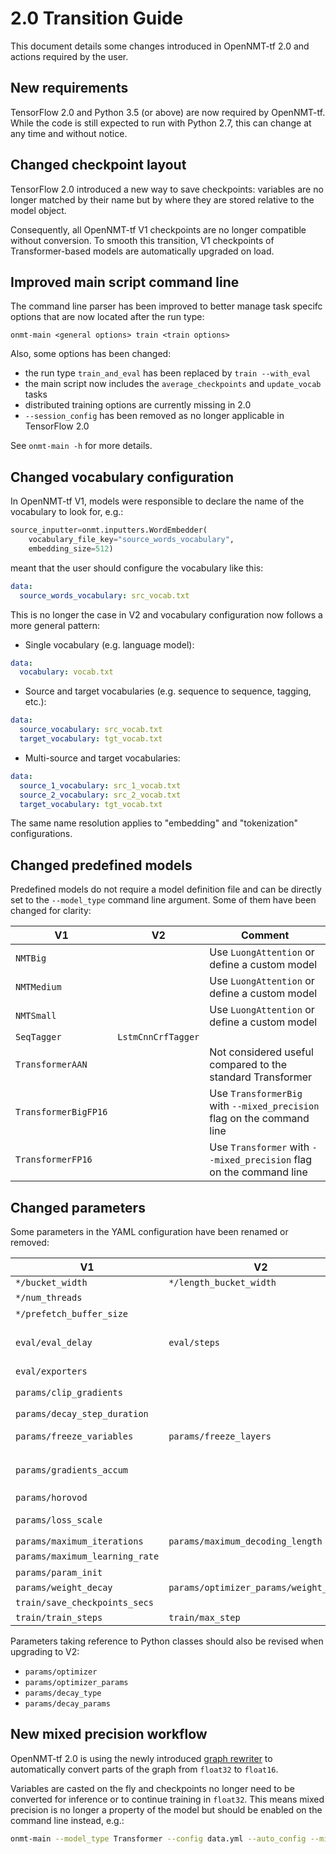# 2.0 Transition Guide

This document details some changes introduced in OpenNMT-tf 2.0 and actions required by the user.

## New requirements

TensorFlow 2.0 and Python 3.5 (or above) are now required by OpenNMT-tf. While the code is still expected to run with Python 2.7, this can change at any time and without notice.

## Changed checkpoint layout

TensorFlow 2.0 introduced a new way to save checkpoints: variables are no longer matched by their name but by where they are stored relative to the model object.

Consequently, all OpenNMT-tf V1 checkpoints are no longer compatible without conversion. To smooth this transition, V1 checkpoints of Transformer-based models are automatically upgraded on load.

## Improved main script command line

The command line parser has been improved to better manage task specifc options that are now located after the run type:

```text
onmt-main <general options> train <train options>
```

Also, some options has been changed:

* the run type `train_and_eval` has been replaced by `train --with_eval`
* the main script now includes the `average_checkpoints` and `update_vocab` tasks
* distributed training options are currently missing in 2.0
* `--session_config` has been removed as no longer applicable in TensorFlow 2.0

See `onmt-main -h` for more details.

## Changed vocabulary configuration

In OpenNMT-tf V1, models were responsible to declare the name of the vocabulary to look for, e.g.:

```python
source_inputter=onmt.inputters.WordEmbedder(
    vocabulary_file_key="source_words_vocabulary",
    embedding_size=512)
```

meant that the user should configure the vocabulary like this:

```yaml
data:
  source_words_vocabulary: src_vocab.txt
```

This is no longer the case in V2 and vocabulary configuration now follows a more general pattern:

* Single vocabulary (e.g. language model):

```yaml
data:
  vocabulary: vocab.txt
```

* Source and target vocabularies (e.g. sequence to sequence, tagging, etc.):

```yaml
data:
  source_vocabulary: src_vocab.txt
  target_vocabulary: tgt_vocab.txt
```

* Multi-source and target vocabularies:

```yaml
data:
  source_1_vocabulary: src_1_vocab.txt
  source_2_vocabulary: src_2_vocab.txt
  target_vocabulary: tgt_vocab.txt
```

The same name resolution applies to "embedding" and "tokenization" configurations.

## Changed predefined models

Predefined models do not require a model definition file and can be directly set to the `--model_type` command line argument. Some of them have been changed for clarity:

| V1 | V2 | Comment |
| --- | --- | --- |
| `NMTBig` | | Use `LuongAttention` or define a custom model |
| `NMTMedium` | | Use `LuongAttention` or define a custom model |
| `NMTSmall` | | Use `LuongAttention` or define a custom model |
| `SeqTagger` | `LstmCnnCrfTagger` | |
| `TransformerAAN` | | Not considered useful compared to the standard Transformer |
| `TransformerBigFP16` | | Use `TransformerBig` with `--mixed_precision` flag on the command line |
| `TransformerFP16` | | Use `Transformer` with `--mixed_precision` flag on the command line |

## Changed parameters

Some parameters in the YAML configuration have been renamed or removed:

| V1 | V2 | Comment |
| --- | --- | --- |
| `*/bucket_width` | `*/length_bucket_width` | |
| `*/num_threads` | | Automatic value |
| `*/prefetch_buffer_size` | | Automatic value |
| `eval/eval_delay` | `eval/steps` | Use steps instead of seconds to set the evaluation frequency |
| `eval/exporters` | | Not implemented |
| `params/clip_gradients` | | Set [`clipnorm` or `clipvalue`](https://www.tensorflow.org/versions/r2.0/api_docs/python/tf/keras/optimizers/Optimizer#__init__) in `params/optimizer_params/` |
| `params/decay_step_duration` | | No longer useful |
| `params/freeze_variables` | `params/freeze_layers` | Use layer names instead of variable regexps |
| `params/gradients_accum` | | Use `train/effective_batch_size` instead |
| `params/horovod` | | Not implemented |
| `params/loss_scale` | | Dynamic loss scaling by default |
| `params/maximum_iterations` | `params/maximum_decoding_length` | |
| `params/maximum_learning_rate` | | Not implemented |
| `params/param_init` | | Not implemented |
| `params/weight_decay` | `params/optimizer_params/weight_decay` | |
| `train/save_checkpoints_secs` | | Not implemented |
| `train/train_steps` | `train/max_step` | |

Parameters taking reference to Python classes should also be revised when upgrading to V2:

* `params/optimizer`
* `params/optimizer_params`
* `params/decay_type`
* `params/decay_params`

## New mixed precision workflow

OpenNMT-tf 2.0 is using the newly introduced [graph rewriter](https://www.tensorflow.org/versions/r2.0/api_docs/python/tf/train/experimental/enable_mixed_precision_graph_rewrite) to automatically convert parts of the graph from `float32` to `float16`.

Variables are casted on the fly and checkpoints no longer need to be converted for inference or to continue training in `float32`. This means mixed precision is no longer a property of the model but should be enabled on the command line instead, e.g.:

```bash
onmt-main --model_type Transformer --config data.yml --auto_config --mixed_precision train
```
